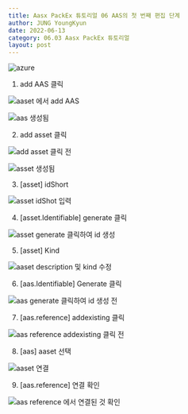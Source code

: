 ```yaml
---
title: Aasx PackEx 튜토리얼 06 AAS의 첫 번째 편집 단계
author: JUNG YoungKyun
date: 2022-06-13
category: 06.03 Aasx PackEx 튜토리얼
layout: post
---
```


![azure](https://img.shields.io/badge/aasx-2022.06.13-red.svg)

1. add AAS 클릭

![aaset 에서 add AAS](../images/aas/2022-06-13/06_AAS의_첫_번째_편집_단계/20220613130755.png)

![aas 생성됨](../images/aas/2022-06-13/06_AAS의_첫_번째_편집_단계/20220613130759.png)

2. add asset 클릭

![add asset 클릭 전](../images/aas/2022-06-13/06_AAS의_첫_번째_편집_단계/20220613130802.png)

![asset 생성됨](../images/aas/2022-06-13/06_AAS의_첫_번째_편집_단계/20220613130834.png)

3. [asset] idShort

![asset idShot 입력](../images/aas/2022-06-13/06_AAS의_첫_번째_편집_단계/20220613130846.png)

4. [asset.Identifiable] generate 클릭

![asset generate 클릭하여 id 생성](../images/aas/2022-06-13/06_AAS의_첫_번째_편집_단계/20220613130904.png)

5. [asset] Kind

![aaset description 및 kind 수정](../images/aas/2022-06-13/06_AAS의_첫_번째_편집_단계/20220613130925.png)

6. [aas.Identifiable] Generate 클릭

![aas generate 클릭하여 id 생성 전](../images/aas/2022-06-13/06_AAS의_첫_번째_편집_단계/20220613131003.png)

7. [aas.reference] addexisting 클릭

![aas reference addexisting 클릭 전](../images/aas/2022-06-13/06_AAS의_첫_번째_편집_단계/20220613131021.png)

8. [aas] aaset 선택

![aaset 연결](../images/aas/2022-06-13/06_AAS의_첫_번째_편집_단계/20220613131032.png)

9. [aas.reference] 연결 확인

![aas reference 에서 연결된 것 확인](../images/aas/2022-06-13/06_AAS의_첫_번째_편집_단계/20220613131058.png)